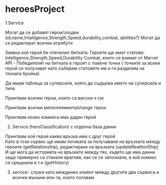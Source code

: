 # heroesProject

1.Service

Могат да се добавят герои/злодеи (id,name,Intalligence,Strength,Speed,durability,combat, abilities?)
Moгат да се редактират всички атрибути 

Заявка кой герой би спечелил битката:
Героите ще имат статове: Intelligence,Strength,Speed,Durability
Combat, които се взимат от  Marvel API -
Победителят на битката е героят с повече точки ( точките за всеки герой се получават като съберем статовете им 
и ги разделим на тяхната бройка)
 
Да имам таблица за суперсили, която да съдържа името на суперсила и типа 

Принтвам всички герои, които са високи x см  

Принтвам всички меле/елементал/range герои

Принтвам  колко комикса има даден герой


2. Service (heroClassification) с отделна база данни 

Принтвам кой герой каква връзка има с друг герой  
Като в този сървис ще имам логиката за получаване на връзката между героите (getRelationship),
 редактиране на връзката (updateRealitonShip)
И ще мога да историята на връзките между тях, където ще има данни защо примерно са станали врагове, как се се запознали, в кой комикс 
се срещнали и т.н (getHistory)



3. service- служи като междинен клиент между другите два сървиса и всички външни апи-та, които ползвам
